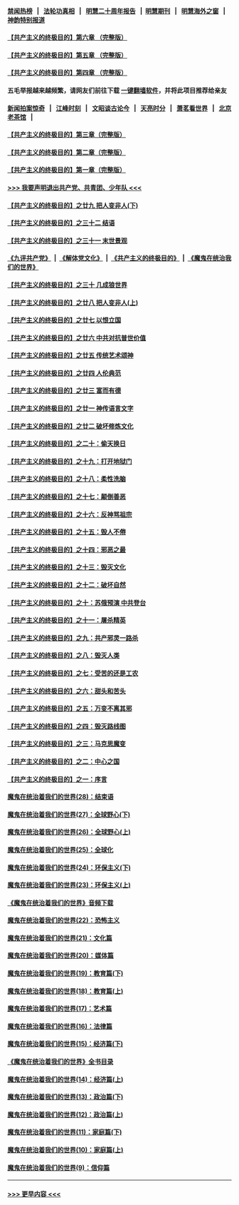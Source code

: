 #### [禁闻热榜](热点新闻.md?=0)  &nbsp;&nbsp;|&nbsp;&nbsp; [法轮功真相](https://github.com/gfw-breaker/truth/blob/master/README.md?=0) &nbsp;&nbsp;|&nbsp;&nbsp; [明慧二十周年报告](https://github.com/gfw-breaker/mh-reports/blob/master/README.md?=0) &nbsp;&nbsp;|&nbsp;&nbsp;[明慧期刊](https://github.com/gfw-breaker/mh-qikan) &nbsp;&nbsp;|&nbsp;&nbsp; [明慧海外之窗](https://github.com/gfw-breaker/mh-news/blob/master/README.md?=0) &nbsp;&nbsp;|&nbsp;&nbsp; [神韵特别报道](https://github.com/gfw-breaker/mh-news/blob/master/shenyun.md?=0)
#### [【共产主义的终极目的】第六章 （完整版）](../pages/nsc422/n11428913.md?t=02280731) 
#### [【共产主义的终极目的】第五章 （完整版）](../pages/nsc422/n11428912.md?t=02280731) 
#### [【共产主义的终极目的】第四章 （完整版）](../pages/nsc422/n11428907.md?t=02280731) 
#### 五毛举报越来越频繁，请网友们前往下载 [一键翻墙软件](https://github.com/gfw-breaker/ssr-accounts)，并将此项目推荐给亲友
#### [新闻拍案惊奇](https://github.com/gfw-breaker/banned-news/blob/master/pages/link4.md) &nbsp;&nbsp;|&nbsp;&nbsp; [江峰时刻](https://github.com/gfw-breaker/banned-news/blob/master/pages/link4.md) &nbsp;&nbsp;|&nbsp;&nbsp; [文昭谈古论今](https://github.com/gfw-breaker/banned-news/blob/master/pages/link4.md) &nbsp;&nbsp;|&nbsp;&nbsp; [天亮时分](https://github.com/gfw-breaker/banned-news/blob/master/pages/link4.md) &nbsp;&nbsp;|&nbsp;&nbsp; [萧茗看世界](https://github.com/gfw-breaker/banned-news/blob/master/pages/link4.md) &nbsp;&nbsp;|&nbsp;&nbsp; [北京老茶馆](https://github.com/gfw-breaker/banned-news/blob/master/pages/link4.md) &nbsp;&nbsp;|&nbsp;&nbsp; 
#### [【共产主义的终极目的】第三章（完整版）](../pages/nsc422/n11428848.md?t=02280731) 
#### [【共产主义的终极目的】第二章（完整版）](../pages/nsc422/n11428831.md?t=02280731) 
#### [【共产主义的终极目的】第一章（完整版）](../pages/nsc422/n11417651.md?t=02280731) 
#### [>>> 我要声明退出共产党、共青团、少年队 <<<](https://github.com/begood0513/goodnews/blob/master/quit/letter.md) 
#### [【共产主义的终极目的】之廿九 把人变非人(下)](../pages/nsc422/n11344140.md?t=02280731) 
#### [【共产主义的终极目的】之三十二 结语](../pages/nsc422/n11360535.md?t=02280731) 
#### [【共产主义的终极目的】之三十一 末世景观](../pages/nsc422/n11351129.md?t=02280731) 
#### [《九评共产党》](https://github.com/begood0513/9ping.md/blob/master/README.md) &nbsp;|&nbsp; [《解体党文化》](../../../../jtdwh.md/blob/master/README.md)  &nbsp;|&nbsp; [《共产主义的终极目的》](../../../../gczydzjmd.md/blob/master/README.md) &nbsp;|&nbsp; [《魔鬼在统治我们的世界》](../../../../mgztzwmdsj.md/blob/master/README.md) 
#### [【共产主义的终极目的】之三十 几成狼世界](../pages/nsc422/n11348280.md?t=02280731) 
#### [【共产主义的终极目的】之廿八 把人变非人(上)](../pages/nsc422/n11340492.md?t=02280731) 
#### [【共产主义的终极目的】之廿七 以恨立国](../pages/nsc422/n11336944.md?t=02280731) 
#### [【共产主义的终极目的】之廿六 中共对抗普世价值](../pages/nsc422/n11324785.md?t=02280731) 
#### [【共产主义的终极目的】之廿五 传统艺术颂神](../pages/nsc422/n11296396.md?t=02280731) 
#### [【共产主义的终极目的】之廿四 人伦典范](../pages/nsc422/n11296397.md?t=02280731) 
#### [【共产主义的终极目的】之廿三 富而有德](../pages/nsc422/n11283598.md?t=02280731) 
#### [【共产主义的终极目的】之廿一 神传语言文字](../pages/nsc422/n11263265.md?t=02280731) 
#### [【共产主义的终极目的】之廿二 破坏修炼文化](../pages/nsc422/n11245728.md?t=02280731) 
#### [【共产主义的终极目的】之二十：偷天换日](../pages/nsc422/n11238846.md?t=02280731) 
#### [【共产主义的终极目的】之十九：打开地狱门](../pages/nsc422/n11206376.md?t=02280731) 
#### [【共产主义的终极目的】之十八：柔性洗脑](../pages/nsc422/n11199994.md?t=02280731) 
#### [【共产主义的终极目的】之十七：颠倒善恶](../pages/nsc422/n11179782.md?t=02280731) 
#### [【共产主义的终极目的】之十六：反神骂祖宗](../pages/nsc422/n11166798.md?t=02280731) 
#### [【共产主义的终极目的】之十五：毁人不倦](../pages/nsc422/n11166792.md?t=02280731) 
#### [【共产主义的终极目的】之十四：邪恶之最](../pages/nsc422/n11150249.md?t=02280731) 
#### [【共产主义的终极目的】之十三：毁灭文化](../pages/nsc422/n11135227.md?t=02280731) 
#### [【共产主义的终极目的】之十二：破坏自然](../pages/nsc422/n11135214.md?t=02280731) 
#### [【共产主义的终极目的】之十：苏俄预演 中共登台](../pages/nsc422/n11118424.md?t=02280731) 
#### [【共产主义的终极目的】之十一：屠杀精英](../pages/nsc422/n11118442.md?t=02280731) 
#### [【共产主义的终极目的】之九：共产邪灵一路杀](../pages/nsc422/n11114139.md?t=02280731) 
#### [【共产主义的终极目的】之八：毁灭人类](../pages/nsc422/n11108503.md?t=02280731) 
#### [【共产主义的终极目的】之七：受苦的还是工农](../pages/nsc422/n11101809.md?t=02280731) 
#### [【共产主义的终极目的】之六：甜头和苦头](../pages/nsc422/n11096971.md?t=02280731) 
#### [【共产主义的终极目的】之五：万变不离其邪](../pages/nsc422/n11091285.md?t=02280731) 
#### [【共产主义的终极目的】之四：毁灭路线图](../pages/nsc422/n11086284.md?t=02280731) 
#### [【共产主义的终极目的】之三：马克思魔变](../pages/nsc422/n11061941.md?t=02280731) 
#### [【共产主义的终极目的】之二：中心之国](../pages/nsc422/n11047728.md?t=02280731) 
#### [【共产主义的终极目的】之一：序言](../pages/nsc422/n11086077.md?t=02280731) 
#### [魔鬼在统治着我们的世界(28)：结束语](../pages/nsc422/n10936246.md?t=02280731) 
#### [魔鬼在统治着我们的世界(27)：全球野心(下)](../pages/nsc422/n10928319.md?t=02280731) 
#### [魔鬼在统治着我们的世界(26)：全球野心(上)](../pages/nsc422/n10900318.md?t=02280731) 
#### [魔鬼在统治着我们的世界(25)：全球化](../pages/nsc422/n10788205.md?t=02280731) 
#### [魔鬼在统治着我们的世界(24)：环保主义(下)](../pages/nsc422/n10695307.md?t=02280731) 
#### [魔鬼在统治着我们的世界(23)：环保主义(上)](../pages/nsc422/n10688613.md?t=02280731) 
#### [《魔鬼在统治着我们的世界》音频下载](../pages/nsc422/n10635553.md?t=02280731) 
#### [魔鬼在统治着我们的世界(22)：恐怖主义](../pages/nsc422/n10614727.md?t=02280731) 
#### [魔鬼在统治着我们的世界(21)：文化篇](../pages/nsc422/n10597706.md?t=02280731) 
#### [魔鬼在统治着我们的世界(20)：媒体篇](../pages/nsc422/n10586579.md?t=02280731) 
#### [魔鬼在统治着我们的世界(19)：教育篇(下)](../pages/nsc422/n10564808.md?t=02280731) 
#### [魔鬼在统治着我们的世界(18)：教育篇(上)](../pages/nsc422/n10526970.md?t=02280731) 
#### [魔鬼在统治着我们的世界(17)：艺术篇](../pages/nsc422/n10499093.md?t=02280731) 
#### [魔鬼在统治着我们的世界(16)：法律篇](../pages/nsc422/n10485969.md?t=02280731) 
#### [魔鬼在统治着我们的世界(15)：经济篇(下)](../pages/nsc422/n10469975.md?t=02280731) 
#### [《魔鬼在统治着我们的世界》全书目录](../pages/nsc422/n10464261.md?t=02280731) 
#### [魔鬼在统治着我们的世界(14)：经济篇(上)](../pages/nsc422/n10457370.md?t=02280731) 
#### [魔鬼在统治着我们的世界(13)：政治篇(下)](../pages/nsc422/n10448270.md?t=02280731) 
#### [魔鬼在统治着我们的世界(12)：政治篇(上)](../pages/nsc422/n10444576.md?t=02280731) 
#### [魔鬼在统治着我们的世界(11)：家庭篇(下)](../pages/nsc422/n10440961.md?t=02280731) 
#### [魔鬼在统治着我们的世界(10)：家庭篇(上)](../pages/nsc422/n10435448.md?t=02280731) 
#### [魔鬼在统治着我们的世界(9)：信仰篇](../pages/nsc422/n10432159.md?t=02280731) 

----
#### [ >>> 更早内容 <<< ](../indexes/nsc422-earlier.md)

